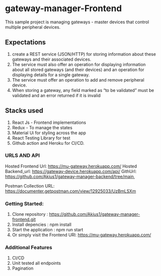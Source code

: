 # gateway-manager-Frontend

This sample project is managing gateways - master devices that control multiple peripheral
devices. 

## Expectations
1. create a REST service (JSON/HTTP) for storing information about these
gateways and their associated devices.
2. The service must also offer an operation for displaying information about all stored gateways (and their devices) and an operation for displaying details for a single gateway.
3. The service must offer an operation to add and remove peripheral device.
4. When storing a gateway, any field marked as “to be validated” must be validated and an error returned if it is invalid


## Stacks used
1. React Js - Frontend implementations
2. Redux - To manage the states
3. Material Ui for styling across the app
4. React Testing Library for test
4. Github action and Heroku for CI/CD.

### URLS AND API
Hosted Frontend Url:  https://mu-gateway.herokuapp.com/
Hosted Backend_url: https://gateway-device.herokuapp.com/api/
GithUrl: https://github.com/Akius1/gateway-manager-backend/tree/main,

Postman Collection URL: https://documenter.getpostman.com/view/12925033/UzBmLSXm


### Getting Started:

1. Clone repository : https://github.com/Akius1/gateway-manager-frontend.git
2. Install depencies : npm install
3. Start the application : npm run start
4. Or simply visit the Frontend URl: https://mu-gateway.herokuapp.com/

### Additional Features
1. CI/CD
2. Unit tested all endpoints
3. Pagination


